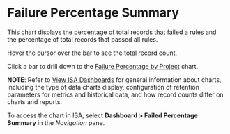 # Failure Percentage Summary

This chart displays the percentage of total records that failed a rules
and the percentage of total records that passed all rules.

Hover the cursor over the bar to see the total record count.

Click a bar to drill down to the [Failure Percentage by
Project](Failure_Percentage_by_Project) chart.

<span style="font-weight: bold;">NOTE</span>: Refer to [View ISA
Dashboards](View_ISA_Dashboards) for general information about
charts, including the type of data charts display, configuration of
retention parameters for metrics and historical data, and how record
counts differ on charts and reports.

To access the chart in ISA, select
<span style="text-indent: -20px;font-weight: bold;">Dashboard \> Failed
Percentage Summary</span> in the *Navigation* pane.
